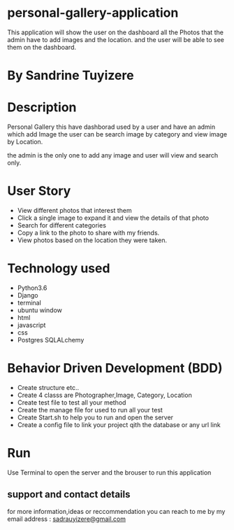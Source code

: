 # personal-gallery-application

This application will show the user on the dashboard all the Photos that the admin have to add images and the location. and the user will be able to see them on the dashboard.

# By Sandrine Tuyizere

# Description

Personal Gallery this have dashborad used by a user and have an admin which add Image the user can be search image by category and view image by Location. 

the admin is the only one to add any image and user will view and search only.

# User Story

* View different photos that interest them
* Click a single image to expand it and view the details of that photo
* Search for different categories
* Copy a link to the photo to share with my friends.
* View photos based on the location they were taken.

# Technology used
* Python3.6
* Django
* terminal
* ubuntu window
* html
* javascript
* css
* Postgres SQLALchemy

# Behavior Driven Development (BDD)

* Create structure etc..
* Create 4 classs are Photographer,Image, Category, Location
* Create test file to test all your method
* Create the manage file for used to run all your test
* Create Start.sh to help you to run and open the server
* Create a config file to link your project qith the database or any url link


# Run

Use Terminal to open the server and the brouser to run this application

## support and contact details

for more information,ideas or reccommendation you can reach to me by my email address : sadrauyizere@gmail.com
